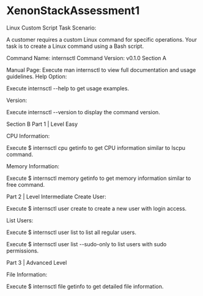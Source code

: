 # XenonStackAssessment1
Linux Custom Script Task
Scenario:

A customer requires a custom Linux command for specific operations. Your task is to create a Linux command using a Bash script.

Command Name: internsctl
Command Version: v0.1.0
Section A

Manual Page:
Execute man internsctl to view full documentation and usage guidelines.
Help Option:

Execute internsctl --help to get usage examples.

Version:

Execute internsctl --version to display the command version.

Section B
Part 1 | Level Easy

CPU Information:

Execute $ internsctl cpu getinfo to get CPU information similar to lscpu command.

Memory Information:

Execute $ internsctl memory getinfo to get memory information similar to free command.

Part 2 | Level Intermediate
Create User:

Execute $ internsctl user create <username> to create a new user with login access.

List Users:

Execute $ internsctl user list to list all regular users.

Execute $ internsctl user list --sudo-only to list users with sudo permissions.

Part 3 | Advanced Level

File Information:

Execute $ internsctl file getinfo <file-name> to get detailed file information.
